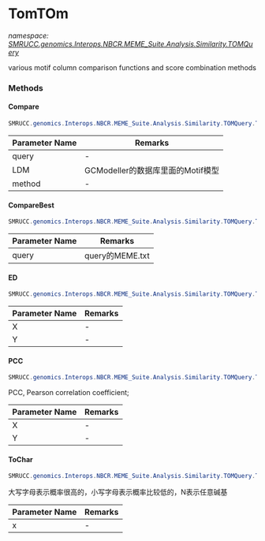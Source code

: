 ﻿# TomTOm
_namespace: [SMRUCC.genomics.Interops.NBCR.MEME_Suite.Analysis.Similarity.TOMQuery](./index.md)_

various motif column comparison functions and score combination methods



### Methods

#### Compare
```csharp
SMRUCC.genomics.Interops.NBCR.MEME_Suite.Analysis.Similarity.TOMQuery.TomTOm.Compare(SMRUCC.genomics.Interops.NBCR.MEME_Suite.Analysis.MotifScans.AnnotationModel,SMRUCC.genomics.Interops.NBCR.MEME_Suite.Analysis.MotifScans.AnnotationModel,SMRUCC.genomics.Interops.NBCR.MEME_Suite.Analysis.Similarity.TOMQuery.TomTOm.ColumnCompare,SMRUCC.genomics.Interops.NBCR.MEME_Suite.Analysis.Similarity.TOMQuery.Parameters)
```


|Parameter Name|Remarks|
|--------------|-------|
|query|-|
|LDM|GCModeller的数据库里面的Motif模型|
|method|-|


#### CompareBest
```csharp
SMRUCC.genomics.Interops.NBCR.MEME_Suite.Analysis.Similarity.TOMQuery.TomTOm.CompareBest(System.String,System.String,System.Double,System.Double,System.Double)
```


|Parameter Name|Remarks|
|--------------|-------|
|query|query的MEME.txt|


#### ED
```csharp
SMRUCC.genomics.Interops.NBCR.MEME_Suite.Analysis.Similarity.TOMQuery.TomTOm.ED(SMRUCC.genomics.Interops.NBCR.MEME_Suite.Analysis.MotifScans.ResidueSite,SMRUCC.genomics.Interops.NBCR.MEME_Suite.Analysis.MotifScans.ResidueSite)
```


|Parameter Name|Remarks|
|--------------|-------|
|X|-|
|Y|-|


#### PCC
```csharp
SMRUCC.genomics.Interops.NBCR.MEME_Suite.Analysis.Similarity.TOMQuery.TomTOm.PCC(SMRUCC.genomics.Interops.NBCR.MEME_Suite.Analysis.MotifScans.ResidueSite,SMRUCC.genomics.Interops.NBCR.MEME_Suite.Analysis.MotifScans.ResidueSite)
```
PCC, Pearson correlation coefficient;

|Parameter Name|Remarks|
|--------------|-------|
|X|-|
|Y|-|


#### ToChar
```csharp
SMRUCC.genomics.Interops.NBCR.MEME_Suite.Analysis.Similarity.TOMQuery.TomTOm.ToChar(SMRUCC.genomics.Interops.NBCR.MEME_Suite.Analysis.MotifScans.ResidueSite)
```
大写字母表示概率很高的，小写字母表示概率比较低的，N表示任意碱基

|Parameter Name|Remarks|
|--------------|-------|
|x|-|



